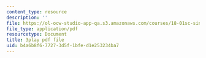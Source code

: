 ```yaml
---
content_type: resource
description: ''
file: https://ol-ocw-studio-app-qa.s3.amazonaws.com/courses/18-01sc-single-variable-calculus-fall-2010/b4a6b8f677273d5f1bfed1e253234ba7_60VGKnYBpbg.pdf
file_type: application/pdf
resourcetype: Document
title: 3play pdf file
uid: b4a6b8f6-7727-3d5f-1bfe-d1e253234ba7
---
```

